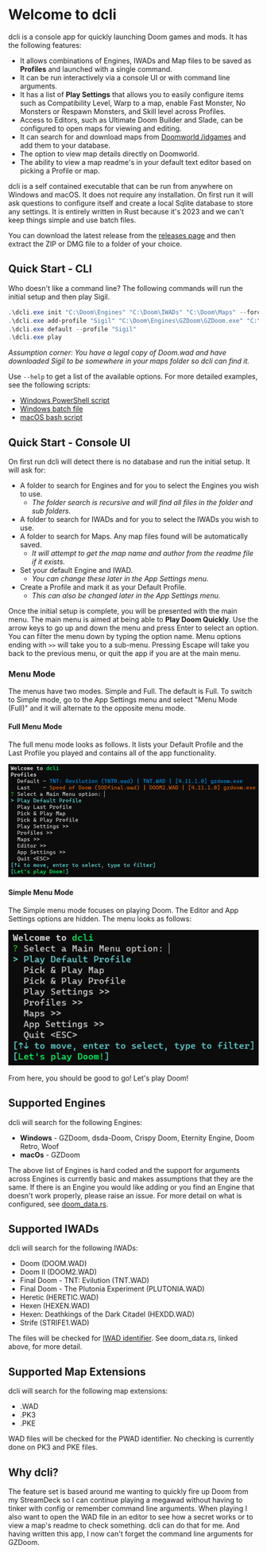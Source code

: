 # Welcome to dcli

dcli is a console app for quickly launching Doom games and mods. It has the following features:

- It allows combinations of Engines, IWADs and Map files to be saved as **Profiles** and launched with a single command.
- It can be run interactively via a console UI or with command line arguments.
- It has a list of **Play Settings** that allows you to easily configure items such as Compatibility Level, Warp to a map, enable Fast Monster, No Monsters or Respawn Monsters, and Skill level across Profiles.
- Access to Editors, such as Ultimate Doom Builder and Slade, can be configured to open maps for viewing and editing.
- It can search for and download maps from [Doomworld /idgames](https://www.doomworld.com/idgames/) and add them to your database.
- The option to view map details directly on Doomworld.
- The ability to view a map readme's in your default text editor based on picking a Profile or map.

dcli is a self contained executable that can be run from anywhere on Windows and macOS. It does not require any installation. On first run it will ask questions to configure itself and create a local Sqlite database to store any settings. It is entirely written in Rust because it's 2023 and we can't keep things simple and use batch files.

You can download the latest release from the [releases page](https://github.com/Pauked/dcli/releases) and then extract the ZIP or DMG file to a folder of your choice.

## Quick Start - CLI

Who doesn't like a command line? The following commands will run the initial setup and then play Sigil.

```powershell
.\dcli.exe init "C:\Doom\Engines" "C:\Doom\IWADs" "C:\Doom\Maps" --force
.\dcli.exe add-profile "Sigil" "C:\Doom\Engines\GZDoom\GZDoom.exe" "C:\Doom\IWADs\Doom.wad" --maps SIGIL_v1_21.wad,SIGIL_SHREDS.wad
.\dcli.exe default --profile "Sigil"
.\dcli.exe play
```

*Assumption corner: You have a legal copy of Doom.wad and have downloaded Sigil to be somewhere in your maps folder so dcli can find it.*

Use ``--help`` to get a list of the available options. For more detailed examples, see the following scripts:

- [Windows PowerShell script](scripts/test_windows.ps1)
- [Windows batch file](scripts/test_windows.bat)
- [macOS bash script](scripts/test_macos.sh)

## Quick Start - Console UI

On first run dcli will detect there is no database and run the initial setup. It will ask for:

- A folder to search for Engines and for you to select the Engines you wish to use.
  - *The folder search is recursive and will find all files in the folder and sub folders.*
- A folder to search for IWADs and for you to select the IWADs you wish to use.
- A folder to search for Maps. Any map files found will be automatically saved.
  - *It will attempt to get the map name and author from the readme file if it exists.*
- Set your default Engine and IWAD.
  - *You can change these later in the App Settings menu.*
- Create a Profile and mark it as your Default Profile.
  - *This can also be changed later in the App Settings menu.*

Once the initial setup is complete, you will be presented with the main menu. The main menu is aimed at being able to **Play Doom Quickly**. Use the arrow keys to go up and down the menu and press Enter to select an option. You can filter the menu down by typing the option name. Menu options ending with ``>>`` will take you to a sub-menu. Pressing Escape will take you back to the previous menu, or quit the app if you are at the main menu.

### Menu Mode

The menus have two modes. Simple and Full. The default is Full. To switch to Simple mode, go to the App Settings menu and select "Menu Mode (Full)" and it will alternate to the opposite menu mode.

#### Full Menu Mode

The full menu mode looks as follows. It lists your Default Profile and the Last Profile you played and contains all of the app functionality.

![dcli main menu in full mode](docs/dcli-full-main-menu.png)

#### Simple Menu Mode

The Simple menu mode focuses on playing Doom. The Editor and App Settings options are hidden. The menu looks as follows:

![dcli main menu in simple mode](docs/dcli-simple-main-menu.png)

From here, you should be good to go! Let's play Doom!

## Supported Engines

dcli will search for the following Engines:

- **Windows** - GZDoom, dsda-Doom, Crispy Doom, Eternity Engine, Doom Retro, Woof
- **macOs** - GZDoom

The above list of Engines is hard coded and the support for arguments across Engines is currently basic and makes assumptions that they are the same. If there is an Engine you would like adding or you find an Engine that doesn't work properly, please raise an issue. For more detail on what is configured, see [doom_data.rs](https://github.com/Pauked/dcli/blob/main/src/doom_data.rs).

## Supported IWADs

dcli will search for the following IWADs:

- Doom (DOOM.WAD)
- Doom II (DOOM2.WAD)
- Final Doom - TNT: Evilution (TNT.WAD)
- Final Doom - The Plutonia Experiment (PLUTONIA.WAD)
- Heretic (HERETIC.WAD)
- Hexen (HEXEN.WAD)
- Hexen: Deathkings of the Dark Citadel (HEXDD.WAD)
- Strife (STRIFE1.WAD)

The files will be checked for [IWAD identifier](https://doomwiki.org/wiki/IWAD). See doom_data.rs, linked above, for more detail.

## Supported Map Extensions

dcli will search for the following map extensions:

- .WAD
- .PK3
- .PKE

WAD files will be checked for the PWAD identifier. No checking is currently done on PK3 and PKE files.

## Why dcli?

 The feature set is based around me wanting to quickly fire up Doom from my StreamDeck so I can continue playing a megawad without having to tinker with config or remember command line arguments. When playing I also want to open the WAD file in an editor to see how a secret works or to view a map's readme to check something. dcli can do that for me. And having written this app, I now can't forget the command line arguments for GZDoom.